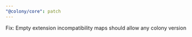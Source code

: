 ```yaml
---
"@colony/core": patch
---
```


Fix: Empty extension incompatibility maps should allow any colony version
